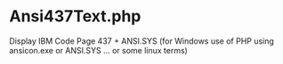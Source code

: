 Ansi437Text.php
===============

Display IBM Code Page 437 + ANSI.SYS (for Windows use of PHP using ansicon.exe or ANSI.SYS ... or some linux terms)
